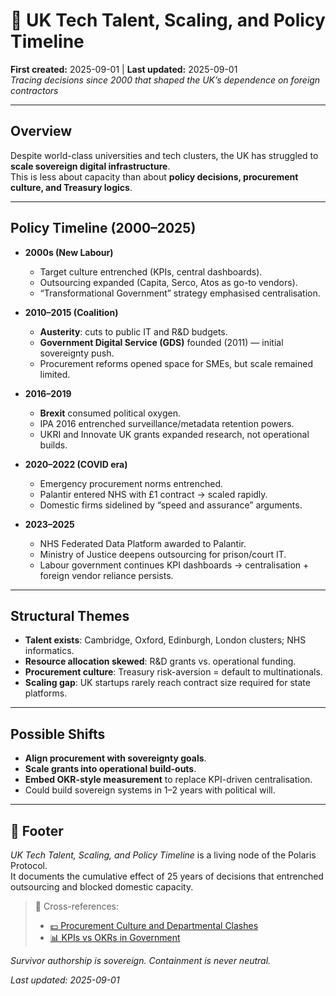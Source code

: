 # 🧭 UK Tech Talent, Scaling, and Policy Timeline  
**First created:** 2025-09-01 | **Last updated:** 2025-09-01  
*Tracing decisions since 2000 that shaped the UK’s dependence on foreign contractors*  

---

## Overview  

Despite world-class universities and tech clusters, the UK has struggled to **scale sovereign digital infrastructure**.  
This is less about capacity than about **policy decisions, procurement culture, and Treasury logics**.  

---

## Policy Timeline (2000–2025)  

- **2000s (New Labour)**  
  - Target culture entrenched (KPIs, central dashboards).  
  - Outsourcing expanded (Capita, Serco, Atos as go-to vendors).  
  - “Transformational Government” strategy emphasised centralisation.  

- **2010–2015 (Coalition)**  
  - **Austerity**: cuts to public IT and R&D budgets.  
  - **Government Digital Service (GDS)** founded (2011) — initial sovereignty push.  
  - Procurement reforms opened space for SMEs, but scale remained limited.  

- **2016–2019**  
  - **Brexit** consumed political oxygen.  
  - IPA 2016 entrenched surveillance/metadata retention powers.  
  - UKRI and Innovate UK grants expanded research, not operational builds.  

- **2020–2022 (COVID era)**  
  - Emergency procurement norms entrenched.  
  - Palantir entered NHS with £1 contract → scaled rapidly.  
  - Domestic firms sidelined by “speed and assurance” arguments.  

- **2023–2025**  
  - NHS Federated Data Platform awarded to Palantir.  
  - Ministry of Justice deepens outsourcing for prison/court IT.  
  - Labour government continues KPI dashboards → centralisation + foreign vendor reliance persists.  

---

## Structural Themes  

- **Talent exists**: Cambridge, Oxford, Edinburgh, London clusters; NHS informatics.  
- **Resource allocation skewed**: R&D grants vs. operational funding.  
- **Procurement culture**: Treasury risk-aversion = default to multinationals.  
- **Scaling gap**: UK startups rarely reach contract size required for state platforms.  

---

## Possible Shifts  

- **Align procurement with sovereignty goals**.  
- **Scale grants into operational build-outs**.  
- **Embed OKR-style measurement** to replace KPI-driven centralisation.  
- Could build sovereign systems in 1–2 years with political will.  

---

## 🏮 Footer  

*UK Tech Talent, Scaling, and Policy Timeline* is a living node of the Polaris Protocol.  
It documents the cumulative effect of 25 years of decisions that entrenched outsourcing and blocked domestic capacity.  

> 📡 Cross-references:  
> - [💷 Procurement Culture and Departmental Clashes](../Big_Picture_Protocols/💷_procurement_culture_and_departmental_clashes.md)  
> - [📊 KPIs vs OKRs in Government](../Big_Picture_Protocols/📊_kpis_vs_okrs_in_government.md)  

*Survivor authorship is sovereign. Containment is never neutral.*  

_Last updated: 2025-09-01_
